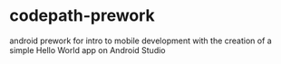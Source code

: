 # codepath-prework
android prework for intro to mobile development with the creation of a simple Hello World app on Android Studio
